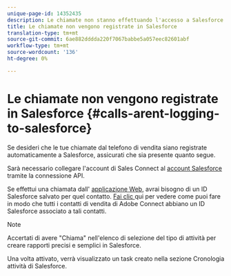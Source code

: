 ```yaml
---
unique-page-id: 14352435
description: Le chiamate non stanno effettuando l'accesso a Salesforce - Marketo Docs - Documentazione del prodotto
title: Le chiamate non vengono registrate in Salesforce
translation-type: tm+mt
source-git-commit: 6ae882dddda220f7067babbe5a057eec82601abf
workflow-type: tm+mt
source-wordcount: '136'
ht-degree: 0%

---
```



# Le chiamate non vengono registrate in Salesforce {#calls-arent-logging-to-salesforce}

Se desideri che le tue chiamate dal telefono di vendita siano registrate automaticamente a Salesforce, assicurati che sia presente quanto segue.

Sarà necessario collegare l&#39;account di Sales Connect al [account Salesforce](/help/marketo/product-docs/marketo-sales-connect/crm/salesforce-integration/connect-your-sales-connect-account-to-salesforce.md) tramite la connessione API.

Se effettui una chiamata dall&#39; [applicazione Web](https://toutapp.com/login), avrai bisogno di un ID Salesforce salvato per quel contatto. [Fai clic ](/help/marketo/product-docs/marketo-sales-connect/crm/salesforce-customization/import-a-salesforce-id-into-sales-connect.md) qui per vedere come puoi fare in modo che tutti i contatti di vendita di Adobe Connect abbiano un ID Salesforce associato a tali contatti.

>[!NOTE]
>
>Accertati di avere &quot;Chiama&quot; nell&#39;elenco di selezione del tipo di attività per creare rapporti precisi e semplici in Salesforce.

Una volta attivato, verrà visualizzato un task creato nella sezione Cronologia attività di Salesforce.
